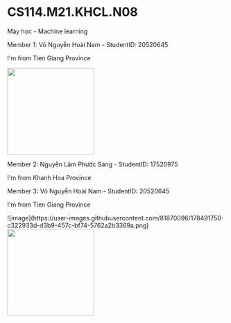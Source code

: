 # CS114.M21.KHCL.N08
<p>Máy học - Machine learning</p>
<p>Member 1: Võ Nguyễn Hoài Nam - StudentID: 20520645</p>  
<p>I'm from Tien Giang Province</p>
<img src="https://user-images.githubusercontent.com/81870096/162102575-f9d58d59-118c-4251-97f4-12ba4064f04b.jpg" data-canonical-src="https://user-images.githubusercontent.com/81870096/162102575-f9d58d59-118c-4251-97f4-12ba4064f04b.jpg" width="200"/>
<p>Member 2: Nguyễn Lâm Phước Sang - StudentID: 17520975</p>  
<p>I'm from Khanh Hoa Province</p>

<p>Member 3: Võ Nguyễn Hoài Nam - StudentID: 20520645</p>  
<p>I'm from Tien Giang Province</p>
![image](https://user-images.githubusercontent.com/81870096/178491750-c322933d-d3b9-457c-bf74-5762a2b3369a.png)
<img src="https://user-images.githubusercontent.com/81870096/162102575-f9d58d59-118c-4251-97f4-12ba4064f04b.jpg" width="200"/>
